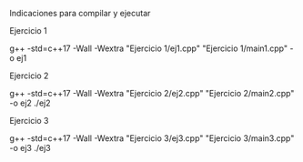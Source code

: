 Indicaciones para compilar y ejecutar

Ejercicio 1

g++ -std=c++17 -Wall -Wextra "Ejercicio 1/ej1.cpp" "Ejercicio 1/main1.cpp" -o ej1 

Ejercicio 2

g++ -std=c++17 -Wall -Wextra "Ejercicio 2/ej2.cpp" "Ejercicio 2/main2.cpp" -o ej2
./ej2

Ejercicio 3

g++ -std=c++17 -Wall -Wextra "Ejercicio 3/ej3.cpp" "Ejercicio 3/main3.cpp" -o ej3
./ej3